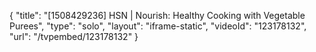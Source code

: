 {
    "title": "[1508429236] HSN | Nourish: Healthy Cooking with Vegetable Purees",
    "type": "solo",
    "layout": "iframe-static",
    "videoId": "123178132",
    "url": "\/tvpembed\/123178132"
}
